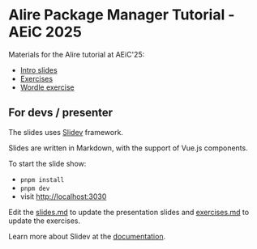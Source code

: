 # Alire Package Manager Tutorial - AEiC 2025

Materials for the Alire tutorial at AEiC'25:

- [Intro slides](https://Heziode.github.io/2025-AEiC-alire-tutorial/slides)
- [Exercises](https://Heziode.github.io/2025-AEiC-alire-tutorial/exercises)
- [Wordle exercise](https://Heziode.github.io/2025-AEiC-alire-tutorial/wordle-exercise.md)

## For devs / presenter

The slides uses [Slidev](https://github.com/slidevjs/slidev) framework.

Slides are written in Markdown, with the support of Vue.js components.

To start the slide show:

- `pnpm install`
- `pnpm dev`
- visit <http://localhost:3030>

Edit the [slides.md](./slides.md) to update the presentation slides and [exercises.md](./exercises.md) to update the exercises.

Learn more about Slidev at the [documentation](https://sli.dev/).
